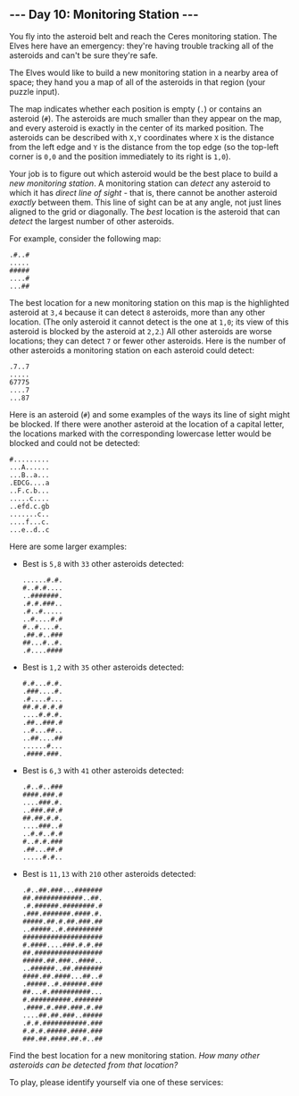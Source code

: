 <article class="day-desc"><h2>--- Day 10: Monitoring Station ---</h2><p>You fly into the asteroid belt and reach the Ceres monitoring station.  The Elves here have an emergency: they're having trouble tracking all of the asteroids and can't be sure they're safe.</p>
<p>The Elves would like to build a new monitoring station in a nearby area of space; they hand you a map of all of the asteroids in that region (your puzzle input).</p>
<p>The map indicates whether each position is empty (<code>.</code>) or contains an asteroid (<code>#</code>).  The asteroids are much smaller than they appear on the map, and every asteroid is exactly in the center of its marked position.  The asteroids can be described with <code>X,Y</code> coordinates where <code>X</code> is the distance from the left edge and <code>Y</code> is the distance from the top edge (so the top-left corner is <code>0,0</code> and the position immediately to its right is <code>1,0</code>).</p>
<p>Your job is to figure out which asteroid would be the best place to build a <em>new monitoring station</em>. A monitoring station can <em>detect</em> any asteroid to which it has <em>direct line of sight</em> - that is, there cannot be another asteroid <em>exactly</em> between them. This line of sight can be at any angle, not just lines aligned to the grid or <span title="The Elves on Ceres are clearly not concerned with honor.">diagonally</span>. The <em>best</em> location is the asteroid that can <em>detect</em> the largest number of other asteroids.</p>
<p>For example, consider the following map:</p>
<pre><code>.#..#
.....
#####
....#
...<em>#</em>#
</code></pre>
<p>The best location for a new monitoring station on this map is the highlighted asteroid at <code>3,4</code> because it can detect <code>8</code> asteroids, more than any other location. (The only asteroid it cannot detect is the one at <code>1,0</code>; its view of this asteroid is blocked by the asteroid at <code>2,2</code>.) All other asteroids are worse locations; they can detect <code>7</code> or fewer other asteroids. Here is the number of other asteroids a monitoring station on each asteroid could detect:</p>
<pre><code>.7..7
.....
67775
....7
...87
</code></pre>
<p>Here is an asteroid (<code>#</code>) and some examples of the ways its line of sight might be blocked. If there were another asteroid at the location of a capital letter, the locations marked with the corresponding lowercase letter would be blocked and could not be detected:</p>
<pre><code>#.........
...A......
...B..a...
.EDCG....a
..F.c.b...
.....c....
..efd.c.gb
.......c..
....f...c.
...e..d..c
</code></pre>
<p>Here are some larger examples:</p>
<ul>
<li><p>Best is <code>5,8</code> with <code>33</code> other asteroids detected:</p>
<pre><code>......#.#.
#..#.#....
..#######.
.#.#.###..
.#..#.....
..#....#.#
#..#....#.
.##.#..###
##...<em>#</em>..#.
.#....####
</code></pre></li>
<li><p>Best is <code>1,2</code> with <code>35</code> other asteroids detected:</p>
<pre><code>#.#...#.#.
.###....#.
.<em>#</em>....#...
##.#.#.#.#
....#.#.#.
.##..###.#
..#...##..
..##....##
......#...
.####.###.
</code></pre></li>
<li><p>Best is <code>6,3</code> with <code>41</code> other asteroids detected:</p>
<pre><code>.#..#..###
####.###.#
....###.#.
..###.<em>#</em>#.#
##.##.#.#.
....###..#
..#.#..#.#
#..#.#.###
.##...##.#
.....#.#..
</code></pre></li>
<li><p>Best is <code>11,13</code> with <code>210</code> other asteroids detected:</p>
<pre><code>.#..##.###...#######
##.############..##.
.#.######.########.#
.###.#######.####.#.
#####.##.#.##.###.##
..#####..#.#########
####################
#.####....###.#.#.##
##.#################
#####.##.###..####..
..######..##.#######
####.##.####...##..#
.#####..#.######.###
##...#.####<em>#</em>#####...
#.##########.#######
.####.#.###.###.#.##
....##.##.###..#####
.#.#.###########.###
#.#.#.#####.####.###
###.##.####.##.#..##
</code></pre></li>
</ul>
<p>Find the best location for a new monitoring station.  <em>How many other asteroids can be detected from that location?</em></p>
</article>
<p>To play, please identify yourself via one of these services:</p>
